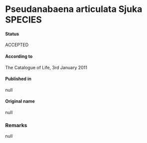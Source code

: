 Pseudanabaena articulata Sjuka SPECIES
=======

#### Status
ACCEPTED

#### According to
The Catalogue of Life, 3rd January 2011

#### Published in
null

#### Original name
null

### Remarks
null
